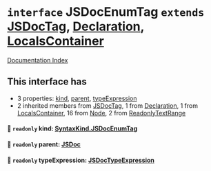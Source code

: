 # `interface` JSDocEnumTag `extends` [JSDocTag](../interface.JSDocTag/README.md), [Declaration](../interface.Declaration/README.md), [LocalsContainer](../interface.LocalsContainer/README.md)

[Documentation Index](../README.md)

## This interface has

- 3 properties:
[kind](#-readonly-kind-syntaxkindjsdocenumtag),
[parent](#-readonly-parent-jsdoc),
[typeExpression](#-readonly-typeexpression-jsdoctypeexpression)
- 2 inherited members from [JSDocTag](../interface.JSDocTag/README.md), 1 from [Declaration](../interface.Declaration/README.md), 1 from [LocalsContainer](../interface.LocalsContainer/README.md), 16 from [Node](../interface.Node/README.md), 2 from [ReadonlyTextRange](../interface.ReadonlyTextRange/README.md)


#### 📄 `readonly` kind: [SyntaxKind.JSDocEnumTag](../enum.SyntaxKind/README.md#jsdocenumtag--341)



#### 📄 `readonly` parent: [JSDoc](../interface.JSDoc/README.md)



#### 📄 `readonly` typeExpression: [JSDocTypeExpression](../interface.JSDocTypeExpression/README.md)



